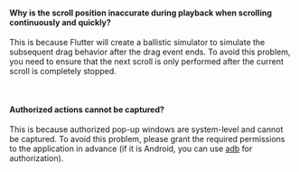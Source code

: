 #### Why is the scroll position inaccurate during playback when scrolling continuously and quickly?
This is because Flutter will create a ballistic simulator to simulate the subsequent drag behavior after the drag event ends. To avoid this problem, you need to ensure that the next scroll is only performed after the current scroll is completely stopped.

<br>

#### Authorized actions cannot be captured?
This is because authorized pop-up windows are system-level and cannot be captured. To avoid this problem, please grant the required permissions to the application in advance (if it is Android, you can use [adb](https://developer.android.com/studio/command-line/adb#pm) for authorization).

